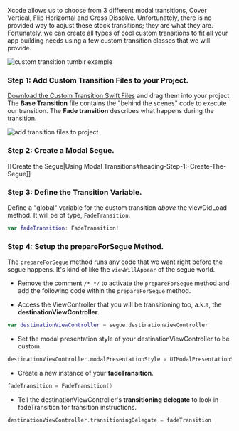 Xcode allows us to choose from 3 different modal transitions, Cover Vertical, Flip Horizontal and Cross Dissolve. Unfortunately, there is no provided way to adjust these stock transitions; they are what they are. Fortunately, we can create all types of cool custom transitions to fit all your app building needs using a few custom transition classes that we will provide. 

![custom transition tumblr example](http://i.imgur.com/1Sx2rfi.gif)  

### Step 1: Add Custom Transition Files to your Project.  

[Download the Custom Transition Swift Files](https://www.dropbox.com/s/x1kz6kymfpzsl0h/Transition%20Files.zip?dl=0) and drag them into your project. The **Base Transition** file contains the "behind the scenes" code to execute our transition. The **Fade transition** describes what happens during the transition. 

![add transition files to project](http://i.imgur.com/vWq788n.gif)  

### Step 2: Create a Modal Segue.  

[[Create the Segue|Using Modal Transitions#heading-Step-1:-Create-The-Segue]]

### Step 3: Define the Transition Variable.  

Define a "global" variable for the custom transition *above* the viewDidLoad method. It will be of type, ``FadeTransition``.  

```Swift
var fadeTransition: FadeTransition!
```

### Step 4: Setup the prepareForSegue Method.  

The ``prepareForSegue`` method runs any code that we want right before the segue happens. It's kind of like the ``viewWillAppear`` of the segue world.

- Remove the comment ``/* */`` to activate the ``prepareForSegue`` method and add the following code within the ``prepareForSegue`` method.  

- Access the ViewController that you will be transitioning too, a.k.a, the **destinationViewController**.

```Swift
var destinationViewController = segue.destinationViewController
```
- Set the modal presentation style of your destinationViewController to be custom.

```Swift
destinationViewController.modalPresentationStyle = UIModalPresentationStyle.Custom
``` 
- Create a new instance of your **fadeTransition**.

```Swift
fadeTransition = FadeTransition()
``` 
- Tell the destinationViewController's  **transitioning delegate** to look in fadeTransition for transition instructions.

```Swift
destinationViewController.transitioningDelegate = fadeTransition
```
